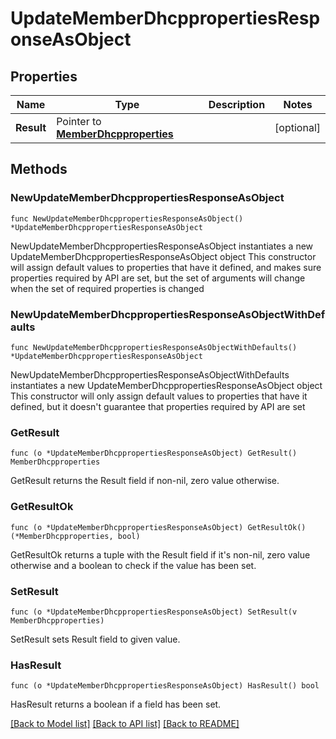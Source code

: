 # UpdateMemberDhcppropertiesResponseAsObject

## Properties

Name | Type | Description | Notes
------------ | ------------- | ------------- | -------------
**Result** | Pointer to [**MemberDhcpproperties**](MemberDhcpproperties.md) |  | [optional] 

## Methods

### NewUpdateMemberDhcppropertiesResponseAsObject

`func NewUpdateMemberDhcppropertiesResponseAsObject() *UpdateMemberDhcppropertiesResponseAsObject`

NewUpdateMemberDhcppropertiesResponseAsObject instantiates a new UpdateMemberDhcppropertiesResponseAsObject object
This constructor will assign default values to properties that have it defined,
and makes sure properties required by API are set, but the set of arguments
will change when the set of required properties is changed

### NewUpdateMemberDhcppropertiesResponseAsObjectWithDefaults

`func NewUpdateMemberDhcppropertiesResponseAsObjectWithDefaults() *UpdateMemberDhcppropertiesResponseAsObject`

NewUpdateMemberDhcppropertiesResponseAsObjectWithDefaults instantiates a new UpdateMemberDhcppropertiesResponseAsObject object
This constructor will only assign default values to properties that have it defined,
but it doesn't guarantee that properties required by API are set

### GetResult

`func (o *UpdateMemberDhcppropertiesResponseAsObject) GetResult() MemberDhcpproperties`

GetResult returns the Result field if non-nil, zero value otherwise.

### GetResultOk

`func (o *UpdateMemberDhcppropertiesResponseAsObject) GetResultOk() (*MemberDhcpproperties, bool)`

GetResultOk returns a tuple with the Result field if it's non-nil, zero value otherwise
and a boolean to check if the value has been set.

### SetResult

`func (o *UpdateMemberDhcppropertiesResponseAsObject) SetResult(v MemberDhcpproperties)`

SetResult sets Result field to given value.

### HasResult

`func (o *UpdateMemberDhcppropertiesResponseAsObject) HasResult() bool`

HasResult returns a boolean if a field has been set.


[[Back to Model list]](../README.md#documentation-for-models) [[Back to API list]](../README.md#documentation-for-api-endpoints) [[Back to README]](../README.md)



